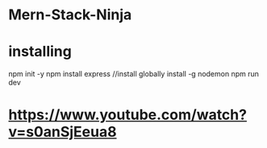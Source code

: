 # Mern-Stack-Ninja

# installing
npm init -y
npm install express
//install globally
install -g nodemon
npm run dev

# https://www.youtube.com/watch?v=s0anSjEeua8
